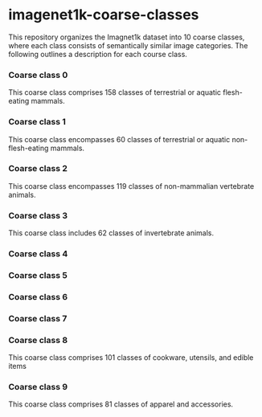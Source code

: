 # imagenet1k-coarse-classes
This repository organizes the Imagnet1k dataset into 10 coarse classes, where each class consists of semantically similar image categories.
The following outlines a description for each course class.

### Coarse class 0
This coarse class comprises 158 classes of terrestrial or aquatic flesh-eating mammals.
### Coarse class 1
This coarse class encompasses 60 classes of terrestrial or aquatic non-flesh-eating mammals.
### Coarse class 2
This coarse class encompasses 119 classes of non-mammalian vertebrate animals.
### Coarse class 3
This coarse class includes 62 classes of invertebrate animals.
### Coarse class 4

### Coarse class 5
### Coarse class 6
### Coarse class 7
### Coarse class 8
This coarse class comprises 101 classes of cookware, utensils, and edible items
### Coarse class 9
This coarse class comprises 81 classes of apparel and accessories.


